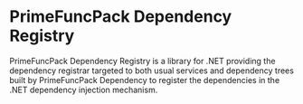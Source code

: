 # PrimeFuncPack Dependency Registry
PrimeFuncPack Dependency Registry is a library for .NET providing the dependency registrar targeted to both usual services and dependency trees built by PrimeFuncPack Dependency to register the dependencies in the .NET dependency injection mechanism.
